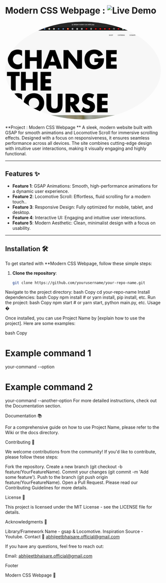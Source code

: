 # Modern CSS Webpage : ![Live Demo](https://img.shields.io/badge/Live-Demo-brightgreen)
  
 <img src="Screenshot 2025-03-07 at 7.19.35 AM.png" alt="Your Name" style="border-radius: 50%; width: 85%px;  " />


**Project : Modern CSS Webpage ** A sleek, modern website built with GSAP for smooth animations and Locomotive Scroll for immersive scrolling effects. Designed with a focus on responsiveness, it ensures seamless performance across all devices. The site combines cutting-edge design with intuitive user interactions, making it visually engaging and highly functional.

---

## Features ✨

- **Feature 1**: GSAP Animations: Smooth, high-performance animations for a dynamic user experience.
- **Feature 2**: Locomotive Scroll: Effortless, fluid scrolling for a modern touch..
- **Feature 3**: Responsive Design: Fully optimized for mobile, tablet, and desktop.
- **Feature 4**: Interactive UI: Engaging and intuitive user interactions.
- **Feature 5**: Modern Aesthetic: Clean, minimalist design with a focus on usability.

---

## Installation 🛠️

To get started with **Modern CSS Webpage, follow these simple steps:

1. **Clone the repository**:
   ```bash
   git clone https://github.com/yourusername/your-repo-name.git
Navigate to the project directory:
bash
Copy
cd your-repo-name
Install dependencies:
bash
Copy
npm install  # or yarn install, pip install, etc.
Run the project:
bash
Copy
npm start  # or yarn start, python main.py, etc.
Usage �

Once installed, you can use Project Name by [explain how to use the project]. Here are some examples:

bash
Copy
# Example command 1
your-command --option

# Example command 2
your-command --another-option
For more detailed instructions, check out the Documentation section.

Documentation 📚

For a comprehensive guide on how to use Project Name, please refer to the Wiki or the docs directory.

Contributing 🤝

We welcome contributions from the community! If you'd like to contribute, please follow these steps:

Fork the repository.
Create a new branch (git checkout -b feature/YourFeatureName).
Commit your changes (git commit -m 'Add some feature').
Push to the branch (git push origin feature/YourFeatureName).
Open a Pull Request.
Please read our Contributing Guidelines for more details.

License 📜

This project is licensed under the MIT License - see the LICENSE file for details.

Acknowledgments 🙏

Library/Framework Name - gsap & Locomotive.
Inspiration Source - Youtube.
Contact 📧 abhijeetbhaisare.official@gmail.com

If you have any questions, feel free to reach out:

Email: abhijeetbhaisare.official@gmail.com
 
Footer <!-- Optional: Add a footer image or banner -->

Modern CSS Webpage 🎉
 
